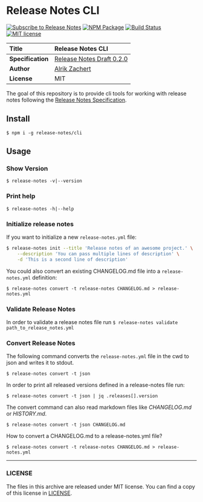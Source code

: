 # Release Notes CLI

[![Subscribe to Release Notes](https://release-notes.com/badges/v1.svg)](https://release-notes.com/@release-notes/release-notes-cli)
[![NPM Package](https://img.shields.io/npm/v/@release-notes/cli.svg)](https://www.npmjs.com/package/@release-notes/cli)
[![Build Status](https://travis-ci.org/release-notes/release-notes-cli.svg?branch=master)](https://travis-ci.org/release-notes/release-notes-cli)
[![MIT license](https://img.shields.io/github/license/release-notes/release-notes-cli.svg)](LICENSE)


**Title**   | Release Notes CLI
:-----------|:---------------------------
**Specification** | [Release Notes Draft 0.2.0](https://github.com/release-notes/release-notes-spec/blob/0.2.0/README.md)
**Author**  | [Alrik Zachert](https://github.com/alrik)
**License** | MIT

The goal of this repository is to provide cli tools for working with
release notes following the [Release Notes Specification](https://github.com/release-notes/release-notes-spec).

## Install

`$ npm i -g release-notes/cli`

## Usage

### Show Version

`$ release-notes -v|--version`

### Print help

`$ release-notes -h|--help`

### Initialize release notes

If you want to initialize a new `release-notes.yml` file:

```bash
$ release-notes init --title 'Release notes of an awesome project.' \
    --description 'You can pass multiple lines of description' \
    -d 'This is a second line of description'
```

You could also convert an existing CHANGELOG.md file into a `release-notes.yml` definition:

`$ release-notes convert -t release-notes CHANGELOG.md > release-notes.yml` 

### Validate Release Notes

In order to validate a release notes file run `$ release-notes validate path_to_release_notes.yml`

### Convert Release Notes

The following command converts the `release-notes.yml` file in the cwd to json and writes it to stdout.

`$ release-notes convert -t json`

In order to print all released versions defined in a release-notes file run:

`$ release-notes convert -t json | jq .releases[].version`

The convert command can also read markdown files like _CHANGELOG.md_ or _HISTORY.md_.

`$ release-notes convert -t json CHANGELOG.md` 

How to convert a CHANGELOG.md to a release-notes.yml file?

`$ release-notes convert -t release-notes CHANGELOG.md > release-notes.yml` 

---

### LICENSE

The files in this archive are released under MIT license.
You can find a copy of this license in [LICENSE](LICENSE).
